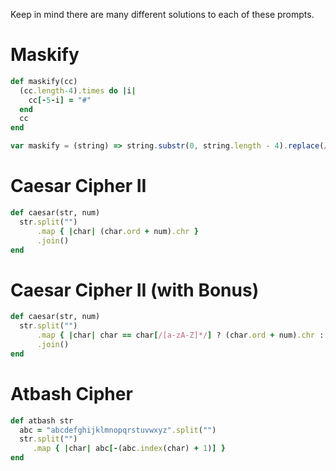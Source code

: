Keep in mind there are many different solutions to each of these prompts.

# Maskify

```rb
def maskify(cc)
  (cc.length-4).times do |i|
    cc[-5-i] = "#"
  end
  cc
end
```
```js
var maskify = (string) => string.substr(0, string.length - 4).replace(/./g, "*").concat(string.substr(string.length - 4));
```

# Caesar Cipher II

```rb
def caesar(str, num)
  str.split("")
      .map { |char| (char.ord + num).chr }
      .join()
end
```

# Caesar Cipher II (with Bonus)

```rb
def caesar(str, num)
  str.split("")
      .map { |char| char == char[/[a-zA-Z]*/] ? (char.ord + num).chr : char }
      .join()
end
```

# Atbash Cipher

```rb
def atbash str
  abc = "abcdefghijklmnopqrstuvwxyz".split("")
  str.split("")
     .map { |char| abc[-(abc.index(char) + 1)] }
end
```
